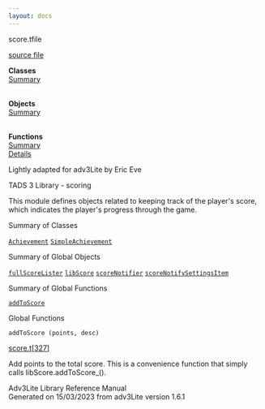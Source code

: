 ```yaml
---
layout: docs
---
```

<span class="title">score.t</span><span class="type">file</span>

[source file](../source/score.t.html)

**Classes**  
[Summary](#_ClassSummary_)  
 

**Objects**  
[Summary](#_ObjectSummary_)  
 

**Functions**  
[Summary](#_FunctionSummary_)  
[Details](#_Functions_)



Lightly adapted for adv3Lite by Eric Eve

TADS 3 Library - scoring

This module defines objects related to keeping track of the player's
score, which indicates the player's progress through the game.



<span id="_ClassSummary_"></span>



<span class="hdln">Summary of Classes</span>  



[`Achievement`](../object/Achievement.html) [`SimpleAchievement`](../object/SimpleAchievement.html)
<span id="_ObjectSummary_"></span>



<span class="hdln">Summary of Global Objects</span>  



[`fullScoreLister`](../object/fullScoreLister.html) [`libScore`](../object/libScore.html) [`scoreNotifier`](../object/scoreNotifier.html) [`scoreNotifySettingsItem`](../object/scoreNotifySettingsItem.html)
<span id="FunctionSummary_"></span>



<span class="hdln">Summary of Global Functions</span>  



[`addToScore`](#addToScore)

<span id="_Functions_"></span>



<span class="hdln">Global Functions</span>  



<span id="addToScore"></span>

`addToScore (points, desc)`

[score.t](../file/score.t.html)\[[327](../source/score.t.html#327)\]



Add points to the total score. This is a convenience function that
simply calls libScore.addToScore\_().





Adv3Lite Library Reference Manual  
Generated on 15/03/2023 from adv3Lite version 1.6.1


